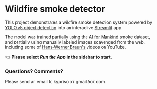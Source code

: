 # Wildfire smoke detector

This project demonstrates a wildfire smoke detection system powered by [YOLO v5 object detection](https://github.com/ultralytics/yolov5) into an interactive [Streamlit](https://streamlit.io) app.

The model was trained partially using the [AI for Mankind](https://public.roboflow.com/object-detection/wildfire-smoke) smoke dataset, and partially using manually labeled images scavenged from the web, including some of [Hans-Werner Braun's](https://www.youtube.com/channel/UCtUctWtBfHV2mA-VD_ti8cQ) videos on YouTube.

👈 **Please select _Run the App_ in the sidebar to start.**

### Questions? Comments?

Please send an email to kypriso ατ gmail δοτ com.


